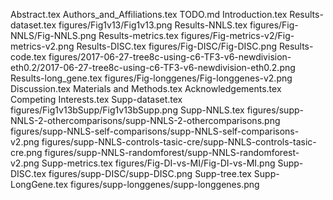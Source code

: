 Abstract.tex
Authors_and_Affiliations.tex
TODO.md
Introduction.tex
Results-dataset.tex
figures/Fig1v13/Fig1v13.png
Results-NNLS.tex
figures/Fig-NNLS/Fig-NNLS.png
Results-metrics.tex
figures/Fig-metrics-v2/Fig-metrics-v2.png
Results-DISC.tex
figures/Fig-DISC/Fig-DISC.png
Results-code.tex
figures/2017-06-27-tree8c-using-c6-TF3-v6-newdivision-eth0.2/2017-06-27-tree8c-using-c6-TF3-v6-newdivision-eth0.2.png
Results-long_gene.tex
figures/Fig-longgenes/Fig-longgenes-v2.png
Discussion.tex
Materials and Methods.tex
Acknowledgements.tex
Competing Interests.tex
Supp-dataset.tex
figures/Fig1v13bSupp/Fig1v13bSupp.png
Supp-NNLS.tex
figures/supp-NNLS-2-othercomparisons/supp-NNLS-2-othercomparisons.png
figures/supp-NNLS-self-comparisons/supp-NNLS-self-comparisons-v2.png
figures/supp-NNLS-controls-tasic-cre/supp-NNLS-controls-tasic-cre.png
figures/supp-NNLS-randomforest/supp-NNLS-randomforest-v2.png
Supp-metrics.tex
figures/Fig-DI-vs-MI/Fig-DI-vs-MI.png
Supp-DISC.tex
figures/supp-DISC/supp-DISC.png
Supp-tree.tex
Supp-LongGene.tex
figures/supp-longgenes/supp-longgenes.png
